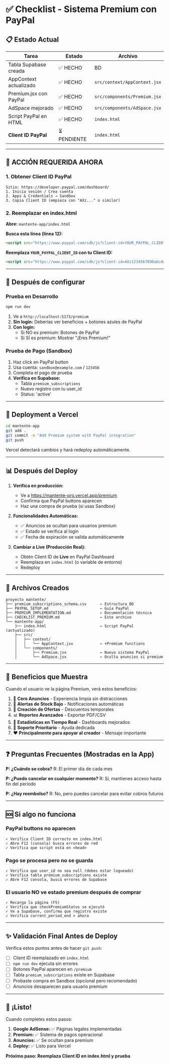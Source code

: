 # ✅ Checklist - Sistema Premium con PayPal

## 📋 Estado Actual

| Tarea | Estado | Archivo |
|-------|--------|---------|
| Tabla Supabase creada | ✅ HECHO | BD |
| AppContext actualizado | ✅ HECHO | `src/context/AppContext.jsx` |
| Premium.jsx con PayPal | ✅ HECHO | `src/components/Premium.jsx` |
| AdSpace mejorado | ✅ HECHO | `src/components/AdSpace.jsx` |
| Script PayPal en HTML | ✅ HECHO | `index.html` |
| **Client ID PayPal** | ⏳ PENDIENTE | `index.html` |

---

## 🔴 ACCIÓN REQUERIDA AHORA

### 1. Obtener Client ID PayPal
```
Sitio: https://developer.paypal.com/dashboard/
1. Inicia sesión / Crea cuenta
2. Apps & Credentials → Sandbox
3. Copia Client ID (empieza con "AXz..." o similar)
```

### 2. Reemplazar en index.html

**Abre:** `mantente-app/index.html`

**Busca esta línea (línea 12):**
```html
<script src="https://www.paypal.com/sdk/js?client-id=YOUR_PAYPAL_CLIENT_ID&vault=true&intent=subscription"></script>
```

**Reemplaza `YOUR_PAYPAL_CLIENT_ID` con tu Client ID:**
```html
<script src="https://www.paypal.com/sdk/js?client-id=AXz1234567890abcdefghijk&vault=true&intent=subscription"></script>
```

---

## 🧪 Después de configurar

### Prueba en Desarrollo
```bash
npm run dev
```

1. Ve a `http://localhost:5173/premium`
2. **Sin login:** Deberías ver beneficios + botones azules de PayPal
3. **Con login:** 
   - Si NO es premium: Botones de PayPal
   - Si SÍ es premium: Mostrar "¡Eres Premium!"

### Prueba de Pago (Sandbox)
1. Haz click en PayPal button
2. Usa cuenta: `sandbox@example.com` / `123456`
3. Completa el pago de prueba
4. **Verifica en Supabase:**
   - Tabla `premium_subscriptions`
   - Nuevo registro con tu user_id
   - Status: 'active'

---

## 🚀 Deployment a Vercel

```bash
cd mantente-app
git add .
git commit -m "Add Premium system with PayPal integration"
git push
```

Vercel detectará cambios y hará redeploy automáticamente.

---

## 📊 Después del Deploy

1. **Verifica en producción:**
   - Ve a https://mantente-pro.vercel.app/premium
   - Confirma que PayPal buttons aparecen
   - Haz una compra de prueba (si usas Sandbox)

2. **Funcionalidades Automáticas:**
   - ✅ Anuncios se ocultan para usuarios premium
   - ✅ Estado se verifica al login
   - ✅ Fecha de expiración se valida automáticamente

3. **Cambiar a Live (Producción Real):**
   - Obtén Client ID de **Live** en PayPal Dashboard
   - Reemplaza en `index.html` (o variable de entorno)
   - Redeploy

---

## 💾 Archivos Creados

```
proyecto mantente/
├── premium_subscriptions_schema.csv      ← Estructura BD
├── PAYPAL_SETUP.md                       ← Guía PayPal
├── PREMIUM_IMPLEMENTATION.md             ← Documentación técnica
├── CHECKLIST_PREMIUM.md                  ← Este archivo
└── mantente-app/
    ├── index.html                        ← Script PayPal (actualizado)
    ├── src/
    │   ├── context/
    │   │   └── AppContext.jsx            ← +Premium functions
    │   └── components/
    │       ├── Premium.jsx               ← Nuevo sistema PayPal
    │       └── AdSpace.jsx               ← Oculta anuncios si premium
```

---

## 🎯 Beneficios que Muestra

Cuando el usuario ve la página Premium, verá estos beneficios:

1. 🚫 **Cero Anuncios** - Experiencia limpia sin distracciones
2. 📢 **Alertas de Stock Bajo** - Notificaciones automáticas
3. 🎁 **Creación de Ofertas** - Descuentos temporales
4. 📊 **Reportes Avanzados** - Exportar PDF/CSV
5. 🎨 **Estadísticas en Tiempo Real** - Dashboards mejorados
6. 💪 **Soporte Prioritario** - Ayuda dedicada
7. ❤️ **Principalmente para apoyar al creador** - Mensaje importante

---

## ❓ Preguntas Frecuentes (Mostradas en la App)

**P: ¿Cuándo se cobra?**
R: El primer día de cada mes

**P: ¿Puedo cancelar en cualquier momento?**
R: Sí, mantienes acceso hasta fin del período

**P: ¿Hay reembolso?**
R: No, pero puedes cancelar para evitar cobros futuros

---

## 🆘 Si algo no funciona

### PayPal buttons no aparecen
```
✓ Verifica Client ID correcto en index.html
✓ Abre F12 (consola) busca errores de red
✓ Verifica que script está en <head>
```

### Pago se procesa pero no se guarda
```
✓ Verifica que user_id no sea null (debes estar logueado)
✓ Verifica tabla premium_subscriptions existe
✓ Abre F12 consola, busca errores de Supabase
```

### El usuario NO ve estado premium después de comprar
```
✓ Recarga la página (F5)
✓ Verifica que checkPremiumStatus se ejecutó
✓ Ve a Supabase, confirma que registro existe
✓ Verifica current_period_end > ahora
```

---

## ✨ Validación Final Antes de Deploy

Verifica estos puntos antes de hacer `git push`:

- [ ] Client ID reemplazado en `index.html`
- [ ] `npm run dev` ejecuta sin errores
- [ ] Botones PayPal aparecen en `/premium`
- [ ] Tabla `premium_subscriptions` existe en Supabase
- [ ] Probaste compra en Sandbox (opcional pero recomendado)
- [ ] Anuncios desaparecen para usuario premium

---

## 🎉 ¡Listo!

Cuando completes estos pasos:
1. **Google AdSense:** ✅ Páginas legales implementadas
2. **Premium:** ✅ Sistema de pagos operacional
3. **Anuncios:** ✅ Se ocultan para premium
4. **Deploy:** ✅ Listo para Vercel

**Próximo paso: Reemplaza Client ID en index.html y prueba**